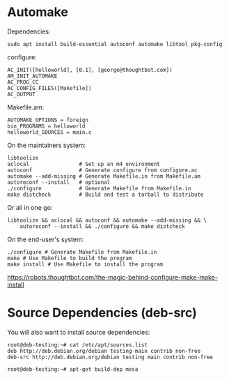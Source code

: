 # Automake
Dependencies:

    sudo apt install build-essential autoconf automake libtool pkg-config

configure:

    AC_INIT([helloworld], [0.1], [george@thoughtbot.com])
    AM_INIT_AUTOMAKE
    AC_PROG_CC
    AC_CONFIG_FILES([Makefile])
    AC_OUTPUT

Makefile.am:

    AUTOMAKE_OPTIONS = foreign
    bin_PROGRAMS = helloworld
    helloworld_SOURCES = main.c

On the maintainers system:

    libtoolize
    aclocal                # Set up an m4 environment
    autoconf               # Generate configure from configure.ac
    automake --add-missing # Generate Makefile.in from Makefile.am
    autoreconf --install   # optional
    ./configure            # Generate Makefile from Makefile.in
    make distcheck         # Build and test a tarball to distribute

Or all in one go:

    libtoolize && aclocal && autoconf && automake --add-missing && \
        autoreconf --install && ./configure && make distcheck

On the end-user's system:

    ./configure # Generate Makefile from Makefile.in
    make # Use Makefile to build the program
    make install # Use Makefile to install the program

https://robots.thoughtbot.com/the-magic-behind-configure-make-make-install

# Source Dependencies (deb-src)
You will also want to install source dependencies:

    root@deb-testing:~# cat /etc/apt/sources.list
    deb http://deb.debian.org/debian testing main contrib non-free
    deb-src http://deb.debian.org/debian testing main contrib non-free

    root@deb-testing:~# apt-get build-dep mesa
